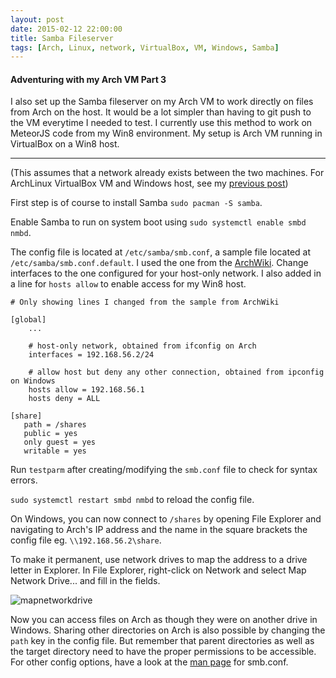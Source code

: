 ```yaml
---
layout: post
date: 2015-02-12 22:00:00
title: Samba Fileserver
tags: [Arch, Linux, network, VirtualBox, VM, Windows, Samba]
---
```


#### Adventuring with my Arch VM Part 3

I also set up the Samba fileserver on my Arch VM to work directly on files from Arch on the host. It would be a lot simpler than having to git push to the VM everytime I needed to test. I currently use this method to work on MeteorJS code from my Win8 environment. My setup is Arch VM running in VirtualBox on a Win8 host.

---
(This assumes that a network already exists between the two machines. For ArchLinux VirtualBox VM and Windows host, see my [previous post](http://ksami.github.io/2015/02/09/Host-Only-Network.html))

First step is of course to install Samba `sudo pacman -S samba`.

Enable Samba to run on system boot using `sudo systemctl enable smbd nmbd`.

The config file is located at `/etc/samba/smb.conf`, a sample file located at `/etc/samba/smb.conf.default`. I used the one from the [ArchWiki](https://wiki.archlinux.org/index.php/Samba/Tips_and_tricks#Sample_Passwordless_Configuration). Change interfaces to the one configured for your host-only network. I also added in a line for `hosts allow` to enable access for my Win8 host.

```
# Only showing lines I changed from the sample from ArchWiki

[global]
    ...

    # host-only network, obtained from ifconfig on Arch
    interfaces = 192.168.56.2/24

    # allow host but deny any other connection, obtained from ipconfig on Windows
    hosts allow = 192.168.56.1
    hosts deny = ALL

[share]
   path = /shares
   public = yes
   only guest = yes
   writable = yes
```

Run `testparm` after creating/modifying the `smb.conf` file to check for syntax errors.

`sudo systemctl restart smbd nmbd` to reload the config file.

On Windows, you can now connect to `/shares` by opening File Explorer and navigating to Arch's IP address and the name in the square brackets the config file  eg. `\\192.168.56.2\share`.

To make it permanent, use network drives to map the address to a drive letter in Explorer. In File Explorer, right-click on Network and select Map Network Drive... and fill in the fields.

![mapnetworkdrive](../../../images/mapnetworkdrive.png)

Now you can access files on Arch as though they were on another drive in Windows. Sharing other directories on Arch is also possible by changing the `path` key in the config file. But remember that parent directories as well as the target directory need to have the proper permissions to be accessible. For other config options, have a look at the [man page](https://www.samba.org/samba/docs/man/manpages-3/smb.conf.5.html) for smb.conf.